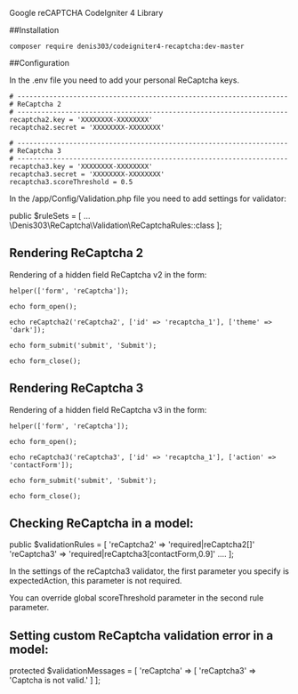 Google reCAPTCHA CodeIgniter 4 Library

##Installation

```composer require denis303/codeigniter4-recaptcha:dev-master```

##Configuration

In the .env file you need to add your personal ReCaptcha keys.

```
# --------------------------------------------------------------------
# ReCaptcha 2
# --------------------------------------------------------------------
recaptcha2.key = 'XXXXXXXX-XXXXXXXX'
recaptcha2.secret = 'XXXXXXXX-XXXXXXXX'

# --------------------------------------------------------------------
# ReCaptcha 3
# --------------------------------------------------------------------
recaptcha3.key = 'XXXXXXXX-XXXXXXXX'
recaptcha3.secret = 'XXXXXXXX-XXXXXXXX'
recaptcha3.scoreThreshold = 0.5
```

In the /app/Config/Validation.php file you need to add settings for validator:

public $ruleSets = [
    ...
    \Denis303\ReCaptcha\Validation\ReCaptchaRules::class
];

## Rendering ReCaptcha 2

Rendering of a hidden field ReCaptcha v2 in the form:

```
helper(['form', 'reCaptcha']);

echo form_open();

echo reCaptcha2('reCaptcha2', ['id' => 'recaptcha_1'], ['theme' => 'dark']);

echo form_submit('submit', 'Submit');

echo form_close();
```

## Rendering ReCaptcha 3

Rendering of a hidden field ReCaptcha v3 in the form:

```
helper(['form', 'reCaptcha']);

echo form_open();

echo reCaptcha3('reCaptcha3', ['id' => 'recaptcha_1'], ['action' => 'contactForm']);

echo form_submit('submit', 'Submit');

echo form_close();
```

## Checking ReCaptcha in a model:

public $validationRules = [
    'reCaptcha2' => 'required|reCaptcha2[]'
    'reCaptcha3' => 'required|reCaptcha3[contactForm,0.9]'
    ....
];

In the settings of the reCaptcha3 validator, the first parameter you specify is expectedAction, this parameter is not required.

You can override global scoreThreshold parameter in the second rule parameter.

## Setting custom ReCaptcha validation error in a model:

protected $validationMessages = [
    'reCaptcha' => [
        'reCaptcha3' => 'Captcha is not valid.'
    ]
];
